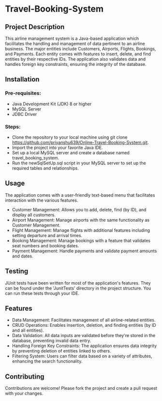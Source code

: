 # Travel-Booking-System

## Project Description
This airline management system is a Java-based application which facilitates the handling and management of data pertinent to an airline business. The major entities include Customers, Airports, Flights, Bookings, and Payments. Each entity comes with features to insert, delete, and find entities by their respective IDs. The application also validates data and handles foreign key constraints, ensuring the integrity of the database.

## Installation 
### Pre-requisites:

* Java Development Kit (JDK) 8 or higher
* MySQL Server
* JDBC Driver

### Steps:

* Clone the repository to your local machine using git clone <https://github.com/priyanshu639/Online-Travel-Booking-System.git>.
* Import the project into your favorite Java IDE.
* Set up a local MySQL server and create a database named travel_booking_system.
* Run the newSqlSetUp.sql script in your MySQL server to set up the required tables and relationships.

## Usage
The application comes with a user-friendly text-based menu that facilitates interaction with the various features.

* Customer Management: Allows you to add, delete, find (by ID), and display all customers.
* Airport Management: Manage airports with the same functionality as Customer Management.
* Flight Management: Manage flights with additional features including setting departure and arrival times.
* Booking Management: Manage bookings with a feature that validates seat numbers and booking dates.
* Payment Management: Handle payments and validate payment amounts and dates.

## Testing
JUnit tests have been written for most of the application's features. They can be found under the 'JunitTests' directory in the project structure. You can run these tests through your IDE.

## Features
* Data Management: Facilitates management of all airline-related entities.
* CRUD Operations: Enables insertion, deletion, and finding entities (by ID and all entities).
* Data Validation: All data inputs are validated before they're stored in the database, preventing invalid data entry.
* Handling Foreign Key Constraints: The application ensures data integrity by preventing deletion of entities linked to others.
* Filtering System: Users can filter data based on a variety of attributes, enhancing the search functionality.

## Contributing
Contributions are welcome! Please fork the project and create a pull request with your changes.
